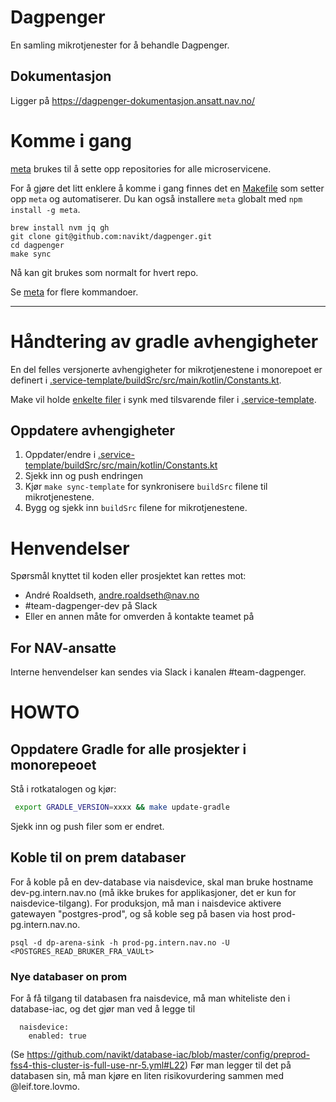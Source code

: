 # Dagpenger

En samling mikrotjenester for å behandle Dagpenger.

## Dokumentasjon 

Ligger på https://dagpenger-dokumentasjon.ansatt.nav.no/ 

# Komme i gang

[meta](https://github.com/mateodelnorte/meta) brukes til å sette opp repositories for alle microservicene.

For å gjøre det litt enklere å komme i gang finnes det en [Makefile](Makefile)
som setter opp `meta` og automatiserer. Du kan også installere `meta` globalt med `npm install -g meta`.

```
brew install nvm jq gh
git clone git@github.com:navikt/dagpenger.git
cd dagpenger
make sync
```

Nå kan git brukes som normalt for hvert repo.

Se [meta](https://github.com/mateodelnorte/meta) for flere kommandoer.

---

# Håndtering av gradle avhengigheter

En del felles versjonerte avhengigheter for mikrotjenestene i monorepoet er definert i [.service-template/buildSrc/src/main/kotlin/Constants.kt](.service-template/buildSrc/src/main/kotlin/Constants.kt).

Make vil holde [enkelte filer](Makefile) i synk med tilsvarende filer i [.service-template](.service-template).

## Oppdatere avhengigheter

1. Oppdater/endre i [.service-template/buildSrc/src/main/kotlin/Constants.kt](.service-template/buildSrc/src/main/kotlin/Constants.kt)
2. Sjekk inn og push endringen
3. Kjør `make sync-template` for synkronisere `buildSrc` filene til mikrotjenestene.
4. Bygg og sjekk inn `buildSrc` filene for mikrotjenestene.

# Henvendelser

Spørsmål knyttet til koden eller prosjektet kan rettes mot:

* André Roaldseth, andre.roaldseth@nav.no
* #team-dagpenger-dev på Slack
* Eller en annen måte for omverden å kontakte teamet på

## For NAV-ansatte

Interne henvendelser kan sendes via Slack i kanalen #team-dagpenger.

# HOWTO

## Oppdatere Gradle for alle prosjekter i monorepeoet

Stå i rotkatalogen og kjør:

```bash
 export GRADLE_VERSION=xxxx && make update-gradle
```

Sjekk inn og push filer som er endret.

## Koble til on prem databaser

For å koble på en dev-database via naisdevice, skal man bruke hostname dev-pg.intern.nav.no (må ikke brukes for applikasjoner, det er kun for naisdevice-tilgang). 
For produksjon, må man i naisdevice aktivere gatewayen "postgres-prod", og så koble seg på basen via host prod-pg.intern.nav.no.

```
psql -d dp-arena-sink -h prod-pg.intern.nav.no -U <POSTGRES_READ_BRUKER_FRA_VAULt>  

```
### Nye databaser on prom 
For å få tilgang til databasen fra naisdevice, må man whiteliste den i database-iac, og det gjør man ved å legge til
```
  naisdevice:
    enabled: true
``` 

(Se https://github.com/navikt/database-iac/blob/master/config/preprod-fss4-this-cluster-is-full-use-nr-5.yml#L22)
Før man legger til det på databasen sin, må man kjøre en liten risikovurdering sammen med @leif.tore.lovmo.

